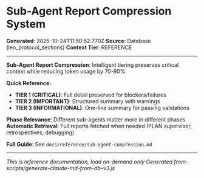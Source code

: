 # Sub-Agent Report Compression System

**Generated**: 2025-10-24T11:50:52.770Z
**Source**: Database (leo_protocol_sections)
**Context Tier**: REFERENCE

---

**Sub-Agent Report Compression**: Intelligent tiering preserves critical context while reducing token usage by 70-90%.

**Quick Reference:**
- **TIER 1 (CRITICAL)**: Full detail preserved for blockers/failures
- **TIER 2 (IMPORTANT)**: Structured summary with warnings
- **TIER 3 (INFORMATIONAL)**: One-line summary for passing validations

**Phase Relevance**: Different sub-agents matter more in different phases
**Automatic Retrieval**: Full reports fetched when needed (PLAN supervisor, retrospectives, debugging)

**Full Guide**: See `docs/reference/sub-agent-compression.md`

---

*This is reference documentation, load on-demand only*
*Generated from: scripts/generate-claude-md-from-db-v3.js*
